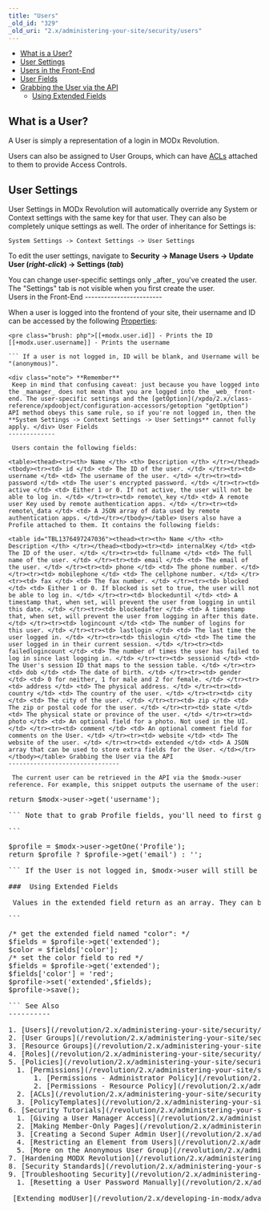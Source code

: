 ```yaml
---
title: "Users"
_old_id: "329"
_old_uri: "2.x/administering-your-site/security/users"
---
```


- [What is a User?](#Users-WhatisaUser?)
- [User Settings](#Users-UserSettings)
- [Users in the Front-End](#Users-UsersintheFrontEnd)
- [User Fields](#Users-UserFields)
- [Grabbing the User via the API](#Users-GrabbingtheUserviatheAPI)
  - [Using Extended Fields](#Users-UsingExtendedFields)

 What is a User? 
-----------------

 A User is simply a representation of a login in MODx Revolution.

 Users can also be assigned to User Groups, which can have [ACLs](/revolution/2.x/administering-your-site/security/policies/acls "ACLs") attached to them to provide Access Controls.

 User Settings 
---------------

 User Settings in MODx Revolution will automatically override any System or Context settings with the same key for that user. They can also be completely unique settings as well. The order of inheritance for Settings is:

`System Settings -> Context Settings -> User Settings`

 To edit the user settings, navigate to **Security -> Manage Users -> Update User (_right-click_) -> Settings (_tab_)**

<div class="warning"> You can change user-specific settings only _after_ you've created the user. The "Settings" tab is not visible when you first create the user. </div> Users in the Front-End 
------------------------

 When a user is logged into the frontend of your site, their username and ID can be accessed by the following [Properties](/revolution/2.x/making-sites-with-modx/customizing-content/properties-and-property-sets "Properties and Property Sets"):

```
<pre class="brush: php">[[+modx.user.id]] - Prints the ID
[[+modx.user.username]] - Prints the username

``` If a user is not logged in, ID will be blank, and Username will be "(anonymous)".

<div class="note"> **Remember**   
 Keep in mind that confusing caveat: just because you have logged into the _manager_ does not mean that you are logged into the _web_ front-end. The user-specific settings and the [getOption](/xpdo/2.x/class-reference/xpdoobject/configuration-accessors/getoption "getOption") API method obeys this same rule, so if you're not logged in, then the **System Settings -> Context Settings -> User Settings** cannot fully apply. </div> User Fields 
-------------

 Users contain the following fields:

<table><thead><tr><th> Name </th> <th> Description </th> </tr></thead><tbody><tr><td> id </td> <td> The ID of the user. </td> </tr><tr><td> username </td> <td> The username of the user. </td> </tr><tr><td> password </td> <td> The user's encrypted password. </td> </tr><tr><td> active </td> <td> Either 1 or 0. If not active, the user will not be able to log in. </td> </tr><tr><td> remote\_key </td> <td> A remote user Key used by remote authentication apps. </td> </tr><tr><td> remote\_data </td> <td> A JSON array of data used by remote authentication apps. </td></tr></tbody></table> Users also have a Profile attached to them. It contains the following fields:

<table id="TBL1376497247036"><thead><tr><th> Name </th> <th> Description </th> </tr></thead><tbody><tr><td> internalKey </td> <td> The ID of the user. </td> </tr><tr><td> fullname </td> <td> The full name of the user. </td> </tr><tr><td> email </td> <td> The email of the user. </td> </tr><tr><td> phone </td> <td> The phone number. </td> </tr><tr><td> mobilephone </td> <td> The cellphone number. </td> </tr><tr><td> fax </td> <td> The fax number. </td> </tr><tr><td> blocked </td> <td> Either 1 or 0. If blocked is set to true, the user will not be able to log in. </td> </tr><tr><td> blockeduntil </td> <td> A timestamp that, when set, will prevent the user from logging in until this date. </td> </tr><tr><td> blockedafter </td> <td> A timestamp that, when set, will prevent the user from logging in after this date. </td> </tr><tr><td> logincount </td> <td> The number of logins for this user. </td> </tr><tr><td> lastlogin </td> <td> The last time the user logged in. </td> </tr><tr><td> thislogin </td> <td> The time the user logged in in their current session. </td> </tr><tr><td> failedlogincount </td> <td> The number of times the user has failed to log in since last logging in. </td> </tr><tr><td> sessionid </td> <td> The User's session ID that maps to the session table. </td> </tr><tr><td> dob </td> <td> The date of birth. </td> </tr><tr><td> gender </td> <td> 0 for neither, 1 for male and 2 for female. </td> </tr><tr><td> address </td> <td> The physical address. </td> </tr><tr><td> country </td> <td> The country of the user. </td> </tr><tr><td> city </td> <td> The city of the user. </td> </tr><tr><td> zip </td> <td> The zip or postal code for the user. </td> </tr><tr><td> state </td> <td> The physical state or province of the user. </td> </tr><tr><td> photo </td> <td> An optional field for a photo. Not used in the UI. </td> </tr><tr><td> comment </td> <td> An optional comment field for comments on the User. </td> </tr><tr><td> website </td> <td> The website of the user. </td> </tr><tr><td> extended </td> <td> A JSON array that can be used to store extra fields for the User. </td></tr></tbody></table> Grabbing the User via the API 
-------------------------------

 The current user can be retrieved in the API via the $modx->user reference. For example, this snippet outputs the username of the user:

```
<pre class="brush: php">return $modx->user->get('username');

``` Note that to grab Profile fields, you'll need to first get the modUserProfile object via the Profile alias. For example, this snippet grabs the email of the user and returns it:

```
<pre class="brush: php">$profile = $modx->user->getOne('Profile');
return $profile ? $profile->get('email') : '';

``` If the User is not logged in, $modx->user will still be available as an object, but will return 0 as the ID and (Anonymous) as the username.

###  Using Extended Fields 

 Values in the extended field return as an array. They can be manipulated like so:

```
<pre class="brush: php">/* get the extended field named "color": */
$fields = $profile->get('extended');
$color = $fields['color'];
/* set the color field to red */
$fields = $profile->get('extended');
$fields['color'] = 'red';
$profile->set('extended',$fields);
$profile->save();

``` See Also 
----------

1. [Users](/revolution/2.x/administering-your-site/security/users)
2. [User Groups](/revolution/2.x/administering-your-site/security/user-groups)
3. [Resource Groups](/revolution/2.x/administering-your-site/security/resource-groups)
4. [Roles](/revolution/2.x/administering-your-site/security/roles)
5. [Policies](/revolution/2.x/administering-your-site/security/policies)
  1. [Permissions](/revolution/2.x/administering-your-site/security/policies/permissions)
      1. [Permissions - Administrator Policy](/revolution/2.x/administering-your-site/security/policies/permissions/permissions-administrator-policy)
      2. [Permissions - Resource Policy](/revolution/2.x/administering-your-site/security/policies/permissions/permissions-resource-policy)
  2. [ACLs](/revolution/2.x/administering-your-site/security/policies/acls)
  3. [PolicyTemplates](/revolution/2.x/administering-your-site/security/policies/policytemplates)
6. [Security Tutorials](/revolution/2.x/administering-your-site/security/security-tutorials)
  1. [Giving a User Manager Access](/revolution/2.x/administering-your-site/security/security-tutorials/giving-a-user-manager-access)
  2. [Making Member-Only Pages](/revolution/2.x/administering-your-site/security/security-tutorials/making-member-only-pages)
  3. [Creating a Second Super Admin User](/revolution/2.x/administering-your-site/security/security-tutorials/creating-a-second-super-admin-user)
  4. [Restricting an Element from Users](/revolution/2.x/administering-your-site/security/security-tutorials/restricting-an-element-from-users)
  5. [More on the Anonymous User Group](/revolution/2.x/administering-your-site/security/security-tutorials/more-on-the-anonymous-user-group)
7. [Hardening MODX Revolution](/revolution/2.x/administering-your-site/security/hardening-modx-revolution)
8. [Security Standards](/revolution/2.x/administering-your-site/security/security-standards)
9. [Troubleshooting Security](/revolution/2.x/administering-your-site/security/troubleshooting-security)
  1. [Resetting a User Password Manually](/revolution/2.x/administering-your-site/security/troubleshooting-security/resetting-a-user-password-manually)

 [Extending modUser](/revolution/2.x/developing-in-modx/advanced-development/extending-moduser "Extending modUser")